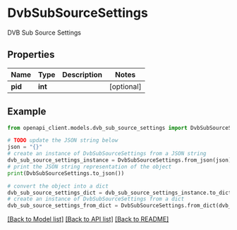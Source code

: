 # DvbSubSourceSettings

DVB Sub Source Settings

## Properties

Name | Type | Description | Notes
------------ | ------------- | ------------- | -------------
**pid** | **int** |  | [optional] 

## Example

```python
from openapi_client.models.dvb_sub_source_settings import DvbSubSourceSettings

# TODO update the JSON string below
json = "{}"
# create an instance of DvbSubSourceSettings from a JSON string
dvb_sub_source_settings_instance = DvbSubSourceSettings.from_json(json)
# print the JSON string representation of the object
print(DvbSubSourceSettings.to_json())

# convert the object into a dict
dvb_sub_source_settings_dict = dvb_sub_source_settings_instance.to_dict()
# create an instance of DvbSubSourceSettings from a dict
dvb_sub_source_settings_from_dict = DvbSubSourceSettings.from_dict(dvb_sub_source_settings_dict)
```
[[Back to Model list]](../README.md#documentation-for-models) [[Back to API list]](../README.md#documentation-for-api-endpoints) [[Back to README]](../README.md)



